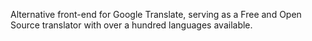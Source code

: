 Alternative front-end for Google Translate, serving as a Free and Open Source translator with over a hundred languages available.